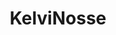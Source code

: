 ---
title: KelviNosse
github: https://github.com/KelviNosse
mode: dark
transition: 1.7s
score: 95.1
archetype:
- Animation
- Minimalistic
---